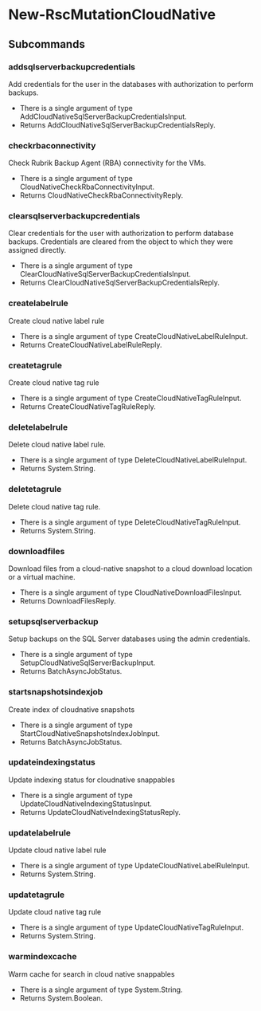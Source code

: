 # New-RscMutationCloudNative
## Subcommands
### addsqlserverbackupcredentials
Add credentials for the user in the databases with authorization to perform backups.

- There is a single argument of type AddCloudNativeSqlServerBackupCredentialsInput.
- Returns AddCloudNativeSqlServerBackupCredentialsReply.
### checkrbaconnectivity
Check Rubrik Backup Agent (RBA) connectivity for the VMs.

- There is a single argument of type CloudNativeCheckRbaConnectivityInput.
- Returns CloudNativeCheckRbaConnectivityReply.
### clearsqlserverbackupcredentials
Clear credentials for the user with authorization to perform database backups. Credentials are cleared from the object to which they were assigned directly.

- There is a single argument of type ClearCloudNativeSqlServerBackupCredentialsInput.
- Returns ClearCloudNativeSqlServerBackupCredentialsReply.
### createlabelrule
Create cloud native label rule

- There is a single argument of type CreateCloudNativeLabelRuleInput.
- Returns CreateCloudNativeLabelRuleReply.
### createtagrule
Create cloud native tag rule

- There is a single argument of type CreateCloudNativeTagRuleInput.
- Returns CreateCloudNativeTagRuleReply.
### deletelabelrule
Delete cloud native label rule.

- There is a single argument of type DeleteCloudNativeLabelRuleInput.
- Returns System.String.
### deletetagrule
Delete cloud native tag rule.

- There is a single argument of type DeleteCloudNativeTagRuleInput.
- Returns System.String.
### downloadfiles
Download files from a cloud-native snapshot to a cloud download location or a virtual machine.

- There is a single argument of type CloudNativeDownloadFilesInput.
- Returns DownloadFilesReply.
### setupsqlserverbackup
Setup backups on the SQL Server databases using the admin credentials.

- There is a single argument of type SetupCloudNativeSqlServerBackupInput.
- Returns BatchAsyncJobStatus.
### startsnapshotsindexjob
Create index of cloudnative snapshots

- There is a single argument of type StartCloudNativeSnapshotsIndexJobInput.
- Returns BatchAsyncJobStatus.
### updateindexingstatus
Update indexing status for cloudnative snappables

- There is a single argument of type UpdateCloudNativeIndexingStatusInput.
- Returns UpdateCloudNativeIndexingStatusReply.
### updatelabelrule
Update cloud native label rule

- There is a single argument of type UpdateCloudNativeLabelRuleInput.
- Returns System.String.
### updatetagrule
Update cloud native tag rule

- There is a single argument of type UpdateCloudNativeTagRuleInput.
- Returns System.String.
### warmindexcache
Warm cache for search in cloud native snappables

- There is a single argument of type System.String.
- Returns System.Boolean.
